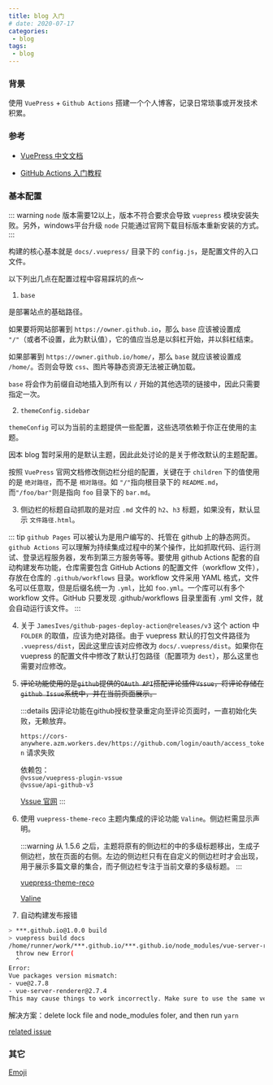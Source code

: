 ```yaml
---
title: blog 入门
# date: 2020-07-17
categories:
 - blog
tags:
 - blog
---
```


### 背景

使用 `VuePress` + `Github Actions` 搭建一个个人博客，记录日常琐事或开发技术积累。

### 参考

- [VuePress 中文文档](https://www.vuepress.cn/)

- [GitHub Actions 入门教程](https://www.ruanyifeng.com/blog/2019/09/getting-started-with-github-actions.html)

### 基本配置

::: warning
`node` 版本需要12以上，版本不符合要求会导致 `vuepress` 模块安装失败。另外，windows平台升级 `node` 只能通过官网下载目标版本重新安装的方式。
:::

构建的核心基本就是 `docs/.vuepress/` 目录下的 `config.js`，是配置文件的入口文件。


以下列出几点在配置过程中容易踩坑的点～

1.  `base`

是部署站点的基础路径。

如果要将网站部署到 `https://owner.github.io`，那么 `base` 应该被设置成 `"/"`（或者不设置，此为默认值），它的值应当总是以斜杠开始，并以斜杠结束。

如果部署到 `https://owner.github.io/home/`，那么 `base` 就应该被设置成 `/home/`。否则会导致 `css`、图片等静态资源无法被正确加载。

`base` 将会作为前缀自动地插入到所有以 `/` 开始的其他选项的链接中，因此只需要指定一次。

2. `themeConfig.sidebar`

`themeConfig` 可以为当前的主题提供一些配置，这些选项依赖于你正在使用的主题。

因本 blog 暂时采用的是默认主题，因此此处讨论的是关于修改默认的主题配置。

按照 `VuePress` 官网文档修改侧边栏分组的配置，关键在于 `children` 下的值使用的是 `绝对路径`，而不是 `相对路径`。如 `"/"`指向根目录下的 `README.md`，而`"/foo/bar"`则是指向 `foo` 目录下的 `bar.md`。

3. 侧边栏的标题自动抓取的是对应 `.md` 文件的 `h2`、`h3` 标题，如果没有，默认显示 `文件路径.html`。

::: tip
`github Pages` 可以被认为是用户编写的、托管在 github 上的静态网页。`github Actions` 可以理解为持续集成过程中的某个操作，比如抓取代码、运行测试、登录远程服务器，发布到第三方服务等等。要使用 github Actions 配套的自动构建发布功能，仓库需要包含 GitHub Actions 的配置文件（workflow 文件），存放在仓库的 `.github/workflows` 目录。workflow 文件采用 YAML 格式，文件名可以任意取，但是后缀名统一为 `.yml`，比如 `foo.yml`。一个库可以有多个 workflow 文件。GitHub 只要发现 .github/workflows 目录里面有 .yml 文件，就会自动运行该文件。
:::

4. 关于 `JamesIves/github-pages-deploy-action@releases/v3` 这个 action 中 `FOLDER` 的取值，应该为绝对路径。由于 vuepress 默认的打包文件路径为 `.vuepress/dist`，因此这里应该对应修改为 `docs/.vuepress/dist`。如果你在 vuepress 的配置文件中修改了默认打包路径（配置项为 `dest`），那么这里也需要对应修改。

5. ~~评论功能使用的是`github`提供的`OAuth API`搭配评论插件`Vssue`，将评论存储在`github Issue`系统中，并在当前页面展示。~~

    :::details
    因评论功能在github授权登录重定向至评论页面时，一直初始化失败，无赖放弃。

    `https://cors-anywhere.azm.workers.dev/https://github.com/login/oauth/access_token` 请求失败

    依赖包：  
    `@vssue/vuepress-plugin-vssue`  
    `@vssue/api-github-v3`  

    [Vssue 官网](https://vssue.js.org/zh/)
    :::

6. 使用 `vuepress-theme-reco` 主题内集成的评论功能 `Valine`。侧边栏需显示声明。

    :::warning
    从 1.5.6 之后，主题将原有的侧边栏的中的多级标题移出，生成子侧边栏，放在页面的右侧。左边的侧边栏只有在自定义的侧边栏时才会出现，用于展示多篇文章的集合，而子侧边栏专注于当前文章的多级标题。
    :::

    [vuepress-theme-reco](https://vuepress-reco-doc.vercel.app/)

    [Valine](https://valine.js.org/)

7. 自动构建发布报错

  ```bash
  > ***.github.io@1.0.0 build
  > vuepress build docs
  /home/runner/work/***.github.io/***.github.io/node_modules/vue-server-renderer/index.js:8
    throw new Error(
    ^
  Error: 
  Vue packages version mismatch:
  - vue@2.7.8
  - vue-server-renderer@2.7.4
  This may cause things to work incorrectly. Make sure to use the same version for both.
  ```

  解决方案：delete lock file and node_modules foler, and then run `yarn`

  [related issue](https://github.com/nuxt/nuxt.js/issues/6823)

### 其它

  [Emoji](https://github.com/markdown-it/markdown-it-emoji/blob/master/lib/data/full.json)

<!-- <comm-header /> -->
<!-- <comm-button /> -->

<!-- <el-button type="warning" size="medium">这是警告</el-button> -->
